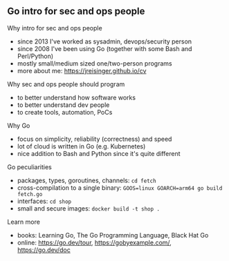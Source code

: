 Go intro for sec and ops people
-------------------------------

Why intro for sec and ops people

* since 2013 I've worked as sysadmin, devops/security person
* since 2008 I've been using Go (together with some Bash and Perl/Python)
* mostly small/medium sized one/two-person programs
* more about me: https://jreisinger.github.io/cv

Why sec and ops people should program

* to better understand how software works
* to better understand dev people
* to create tools, automation, PoCs

Why Go

* focus on simplicity, reliability (correctness) and speed
* lot of cloud is written in Go (e.g. Kubernetes)
* nice addition to Bash and Python since it's quite different

Go peculiarities

* packages, types, goroutines, channels: `cd fetch`
* cross-compilation to a single binary: `GOOS=linux GOARCH=arm64 go build fetch.go`
* interfaces: `cd shop`
* small and secure images: `docker build -t shop .`

Learn more

* books: Learning Go, The Go Programming Language, Black Hat Go
* online: https://go.dev/tour, https://gobyexample.com/, https://go.dev/doc
